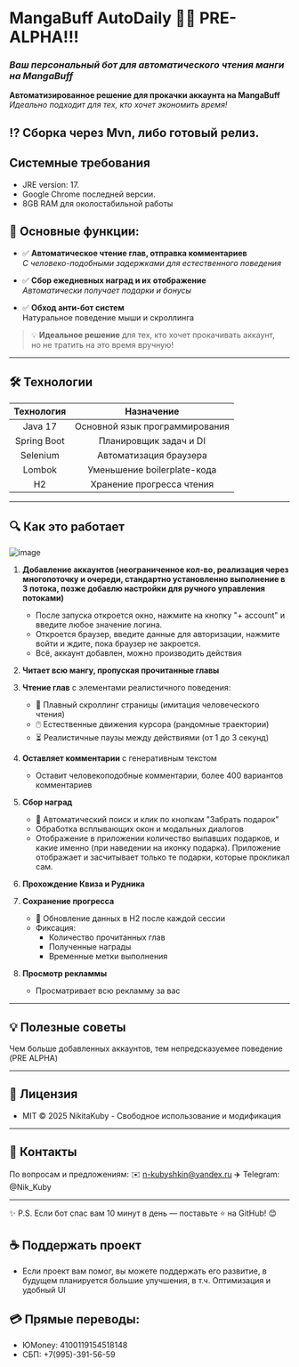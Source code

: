 
<meta name="google-site-verification" content="googleed1cb8ac46692945.html" />
<meta name="description" content="Автоматизация ежедневных задач для MangaBuff: чтение глав, комментирование, сбор бонусов">
<meta name="keywords" content="mangabuff, selenium, автоматизация, java, maven">

# MangaBuff AutoDaily 🤖✨  PRE-ALPHA!!!
### *Ваш персональный бот для автоматического чтения манги на MangaBuff*


**Автоматизированное решение для прокачки аккаунта на MangaBuff**  
_Идеально подходит для тех, кто хочет экономить время!_

## ⁉️ Сборка через Mvn, либо готовый релиз.

## Системные требования
 - JRE version: 17.
 - Google Chrome последней версии.
 - 8GB RAM для околостабильной работы

## 🌟 Основные функции:

- ✅ **Автоматическое чтение глав, отправка комментариев**  
  _С человеко-подобными задержками для естественного поведения_
  
- ✅ **Сбор ежедневных наград и их отображение**  
  _Автоматически получает подарки и бонусы_
  
- ✅ **Обход анти-бот систем**  
  Натуральное поведение мыши и скроллинга


> 💡 **Идеальное решение** для тех, кто хочет прокачивать аккаунт,  
> но не тратить на это время вручную!

---

## 🛠 Технологии
| Технология    | Назначение                      |
|:-------------:|:-------------------------------:|
| Java 17       | Основной язык программирования  |
| Spring Boot   | Планировщик задач и DI          |
| Selenium      | Автоматизация браузера          |
| Lombok        | Уменьшение boilerplate-кода     |
| H2            | Хранение прогресса чтения       |

---

## 🔍 Как это работает

![image](https://github.com/user-attachments/assets/ecd2e324-2259-4a06-a778-9809dd5ab227)

1. **Добавление аккаунтов (неограниченное кол-во, реализация через многопоточку и очереди, стандартно установленно выполнение в 3 потока, позже добавлю настройки для ручного управления потоками)**  
   - После запуска откроется окно, нажмите на кнопку "+ account" и введите любое значение логина.
   - Откроется браузер, введите данные для авторизации, нажмите войти и ждите, пока браузер не закроется.
   - Всё, аккаунт добавлен, можно производить действия

2. **Читает всю мангу, пропуская прочитанные главы**

3. **Чтение глав** с элементами реалистичного поведения:  
   - 📜 Плавный скроллинг страницы (имитация человеческого чтения)  
   - 🖱️ Естественные движения курсора (рандомные траектории)  
   - ⏳ Реалистичные паузы между действиями (от 1 до 3 секунд)

4. **Оставляет комментарии** с генеративным текстом
   - Оставит человекоподобные комментарии, более 400 вариантов комментариев

5. **Сбор наград**  
   - 🎁 Автоматический поиск и клик по кнопкам "Забрать подарок"  
   - Обработка всплывающих окон и модальных диалогов
   - Отображение в приложении количество выпавших подарков, и какие именно (при наведении на иконку подарка). Приложение отображает и засчитывает только те подарки, которые прокликал сам.
     
6. **Прохождение Квиза и Рудника**
   
7. **Сохранение прогресса**  
   - 💾 Обновление данных в H2 после каждой сессии  
   - Фиксация:  
     - Количество прочитанных глав  
     - Полученные награды  
     - Временные метки выполнения

8. **Просмотр рекламмы**
    - Просматривает всю рекламму за вас

---

## 💡 Полезные советы
Чем больше добавленных аккаунтов, тем непредсказуемее поведение (PRE ALPHA)

---

## 📜 Лицензия
- MIT © 2025 NikitaKuby - Свободное использование и модификация

---

## 💬 Контакты
По вопросам и предложениям:
✉️ n-kubyshkin@yandex.ru
✈️ Telegram: @Nik_Kuby

---

✨ P.S. Если бот спас вам 10 минут в день — поставьте ⭐️ на GitHub! 😊


## ☕ Поддержать проект
- Если проект вам помог, вы можете поддержать его развитие, в будущем планируется большие улучшения, в т.ч. Оптимизация и удобный UI

## 💳 Прямые переводы:
 - ЮMoney: 4100119154518148
 - СБП: +7(995)-391-56-59


